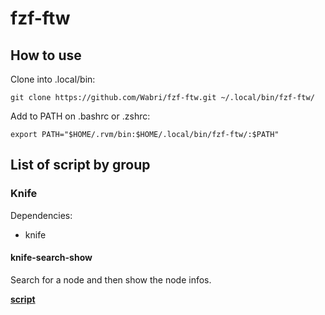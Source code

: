 # fzf-ftw

## How to use

Clone into .local/bin:

```
git clone https://github.com/Wabri/fzf-ftw.git ~/.local/bin/fzf-ftw/
```

Add to PATH on .bashrc or .zshrc:

```
export PATH="$HOME/.rvm/bin:$HOME/.local/bin/fzf-ftw/:$PATH"
```

## List of script by group

### Knife

Dependencies:

- knife

#### knife-search-show

Search for a node and then show the node infos.

**[script](knife-search-show)**

